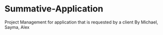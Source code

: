 # Summative-Application
Project Management for application that is requested by a client
By  Michael, Sayma, Alex

